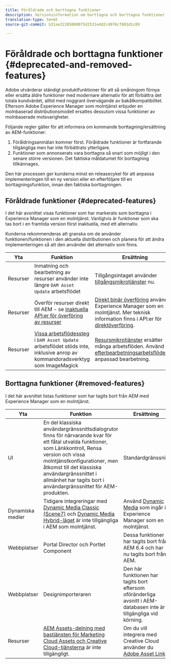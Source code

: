 ```yaml
---
title: Föråldrade och borttagna funktioner
description: Versionsinformation om borttagna och borttagna funktioner i Adobe Experience Manager som en molntjänst.
translation-type: tm+mt
source-git-commit: b31ae32285080075d2531edd2c4976cf801d1c89

---
```



# Föråldrade och borttagna funktioner {#deprecated-and-removed-features}

Adobe utvärderar ständigt produktfunktioner för att så småningom förnya eller ersätta äldre funktioner med modernare alternativ för att förbättra det totala kundvärdet, alltid med noggrant övervägande av bakåtkompatibilitet. Eftersom Adobe Experience Manager som molntjänst erbjuder en molnbaserad distributionsmodell ersattes dessutom vissa funktioner av molnbaserade motsvarigheter.

Följande regler gäller för att informera om kommande borttagning/ersättning av AEM-funktioner:

1. Föråldringsanmälan kommer först. Föråldrade funktioner är fortfarande tillgängliga men har inte förbättrats ytterligare.
1. Funktioner som annonserats vara borttagna så snart som möjligt i den senare större versionen. Det faktiska måldatumet för borttagning tillkännages.

Den här processen ger kunderna minst en releasecykel för att anpassa implementeringen till en ny version eller en efterföljare till en borttagningsfunktion, innan den faktiska borttagningen.

## Föråldrade funktioner {#deprecated-features}

I det här avsnittet visas funktioner som har markerats som borttagna i Experience Manager som en molntjänst. Vanligtvis är funktioner som ska tas bort i en framtida version först inaktuella, med ett alternativ.

Kunderna rekommenderas att granska om de använder funktionen/funktionen i den aktuella distributionen och planera för att ändra implementeringen så att den använder det alternativ som finns.

| Yta | Funktion | Ersättning |
| ------------ | ------------------ | ----------- |
| Resurser | Inmatning och bearbetning av resurser använder inte längre `DAM Asset Update` arbetsflödet | Tillgångsintaget använder [tillgångsmikrotjänster](/help/assets/asset-microservices-overview.md) nu. |
| Resurser | Överför resurser direkt till AEM - se [inaktuella API:er för överföring av resurser](/help/assets/developer-reference-material-apis.md#deprecated-asset-upload-api) | [Direkt binär överföring](/help/assets/add-assets.md) används i Experience Manager som en molntjänst. Mer teknisk information finns i API:er för [direktöverföring](/help/assets/developer-reference-material-apis.md#overview-binary-upload). |
| Resurser | [Vissa arbetsflödessteg](/help/assets/developer-reference-material-apis.md#post-processing-workflows-steps) i `DAM Asset Update` arbetsflödet stöds inte, inklusive anrop av kommandoradsverktyg som ImageMagick | [Resursmikrotjänster](/help/assets/asset-microservices-overview.md) ersätter många arbetsflöden. Använd [efterbearbetningsarbetsflöden](/help/assets/asset-microservices-configure-and-use.md#post-processing-workflows)för anpassad bearbetning. |

## Borttagna funktioner {#removed-features}

I det här avsnittet listas funktioner som har tagits bort från AEM med Experience Manager som en molntjänst.

| Yta | Funktion | Ersättning |
| ------------ | ------------------ | ----------- |
| UI | En del klassiska användargränssnittsdialogrutor finns för närvarande kvar för ett fåtal utvalda funktioner, som Länkkontroll, Rensa version och vissa molntjänstkonfigurationer, men åtkomst till det klassiska användargränssnittet i allmänhet har tagits bort i användargränssnittet för AEM-produkten. | Standardgränssnitt |
| Dynamiska medier | Tidigare integreringar med [Dynamic Media Classic (Scene7)](https://helpx.adobe.com/experience-manager/6-5/sites/administering/using/scene7.html) och [Dynamic Media Hybrid-läget](https://helpx.adobe.com/experience-manager/6-5/assets/using/config-dynamic.html) är inte tillgängliga i AEM som molntjänst. | Använd [Dynamic Media](/help/assets/dynamic-media/dynamic-media.md) som ingår i Experience Manager som en molntjänst. |
| Webbplatser | Portal Director och Portlet Component | Dessa funktioner har tagits bort från AEM 6.4 och har nu tagits bort från AEM. |
| Webbplatser | Designimporteraren | Den här funktionen har tagits bort eftersom oföränderliga avsnitt i AEM-databasen inte är tillgängliga vid körning. |
| Resurser | [AEM Assets-delning med bastjänsten för Marketing Cloud Assets och Creative Cloud-tjänsterna](https://docs.adobe.com/content/help/en/experience-manager-65/administering/integration/configure-assets-cc-integration.html) är inte tillgängligt. | Om du vill integrera med Creative Cloud använder du [Adobe Asset Link](https://helpx.adobe.com/enterprise/using/adobe-asset-link.html). |
